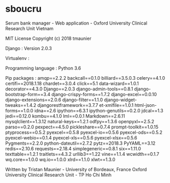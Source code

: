 # sboucru
Serum bank manager - Web application - Oxford University Clinical Research Unit Vietnam

MIT License
Copyright (c) 2018 tmaunier

Django : Version 2.0.3

Virtualenv :

  Programming language : Python 3.6

  Pip packages :
                amqp==2.2.2
                backcall==0.1.0
                billiard==3.5.0.3
                celery==4.1.0
                certifi==2018.1.18
                chardet==3.0.4
                click==5.1
                data-wizard==1.0.1
                decorator==4.3.0
                Django==2.0.3
                django-admin-tools==0.8.1
                django-bootstrap-form==3.4
                django-crispy-forms==1.7.2
                django-excel==0.0.10
                django-extensions==2.0.6
                django-filter==1.1.0
                django-widget-tweaks==1.4.2
                djangorestframework==3.7.7
                et-xmlfile==1.0.1
                html-json-forms==1.0.0
                idna==2.6
                ipython==6.3.1
                ipython-genutils==0.2.0
                jdcal==1.3
                jedi==0.12.0
                kombu==4.1.0
                lml==0.0.1
                Markdown==2.6.11
                mysqlclient==1.3.12
                natural-keys==1.2.1
                odfpy==1.3.6
                openpyxl==2.5.2
                parso==0.2.0
                pexpect==4.5.0
                pickleshare==0.7.4
                prompt-toolkit==1.0.15
                ptyprocess==0.5.2
                pyexcel==0.5.8
                pyexcel-io==0.5.6
                pyexcel-ods==0.5.2
                pyexcel-webio==0.1.4
                pyexcel-xls==0.5.6
                pyexcel-xlsx==0.5.6
                Pygments==2.2.0
                python-dateutil==2.7.2
                pytz==2018.3
                PyYAML==3.12
                redis==2.10.6
                requests==2.18.4
                simplegeneric==0.8.1
                six==1.11.0
                texttable==1.2.1
                traitlets==4.3.2
                urllib3==1.22
                vine==1.1.4
                wcwidth==0.1.7
                wq.core==1.0.0
                wq.io==1.0.0
                xlrd==1.1.0
                xlwt==1.3.0



Written by Tristan Maunier - University of Bordeaux, France
Oxford University Clinical Research Unit - TP Ho Chi Minh
